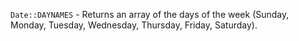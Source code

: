 `Date::DAYNAMES` - Returns an array of the days of the week (Sunday, Monday, Tuesday, Wednesday, Thursday, Friday, Saturday).
